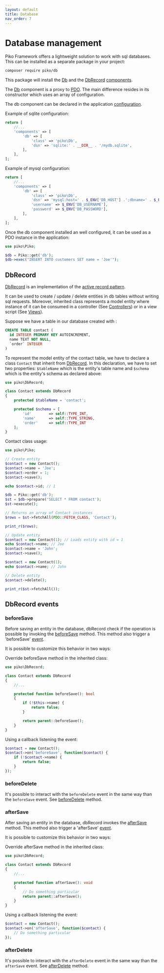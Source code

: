 ```yaml
---
layout: default
title: Database
nav_order: 7
---
```


# Database management

Piko Framework offers a lightweight solution to work with sql databases.
This can be installed as a separate package in your project:

```bash
composer require piko/db
```

This package will install the [Db](../api/Db.md) and the [DbRecord](../api/DbRecord.md) [components](concepts.md#component).

The [Db](../api/Db.md) component is a proxy to [PDO](https://www.php.net/manual/fr/book.pdo.php). 
The main difference resides in its constructor which uses an array of configuration.

The db component can be declared in the application [configuration](application.md#configuration).

Example of sqlite configuration:

```php
return [
    //...
    'components' => [
        'db' => [
            'class' => 'piko\Db',
            'dsn' => 'sqlite:' . __DIR__ . '/mydb.sqlite',
        ],
    ],
];

```

Example of mysql configuration:

```php
return [
    //...
    'components' => [
        'db' => [
            'class' => 'piko\Db',
            'dsn' => 'mysql:host=' . $_ENV['DB_HOST'] .';dbname=' . $_ENV['DB_NAME'],
            'username' => $_ENV['DB_USERNAME'],
            'password' => $_ENV['DB_PASSWORD'],
        ],
    ],
];

```

Once the db component installed an well configured, it can be used as a PDO instance in the application:

```php
use piko\Piko;

$db = Piko::get('db');
$db->exec("INSERT INTO customers SET name = 'Joe'");

```

## DbRecord

[DbRecord](../api/DbRecord.md) is an implementation of the
[active record pattern](https://en.wikipedia.org/wiki/Active_record_pattern).

It can be used to create / update / delete entities in db tables without writing sql requests. 
Moreover, inherited class represents a model entity where instance of it can be consumed in a controller 
(See [Controllers](application.md#controllers)) or in a view script (See [Views](application.md#views)).

Suppose we have a table in our database created with :

```sql
CREATE TABLE contact (
  id INTEGER PRIMARY KEY AUTOINCREMENT,
  name TEXT NOT NULL,
  `order` INTEGER
)
```

To represent the model entity of the contact table, we have to declare a class `Contact` that inherit from 
[DbRecord](../api/DbRecord.md).
In this declaration, we have to set two properties: `$tableName` which is the entity's table name and `$schema` which 
is the entity's schema as declared above:

```php
use piko\DbRecord;

class Contact extends DbRecord
{
    protected $tableName = 'contact';

    protected $schema = [
        'id'        => self::TYPE_INT,
        'name'      => self::TYPE_STRING,
        'order'     => self::TYPE_INT
    ];
}
```

Contact class usage:

```php
use piko\Piko;

// Create entity
$contact = new Contact();
$contact->name = 'Joe';
$contact->order = 1;
$contact->save();

echo $contact->id; // 1

$db = Piko::get('db');
$st = $db->prepare('SELECT * FROM contact');
$st->execute();

// Returns an array of Contact instances
$rows = $st->fetchAll(PDO::FETCH_CLASS, 'Contact'); 

print_r($rows);

// Update entity
$contact = new Contact(1); // Loads entity with id = 1
echo $contact->name; // Joe
$contact->name = 'John';
$contact->save();

$contact = new Contact(1);
echo $contact->name; // John

// Delete entity
$contact->delete();

print_r($st->fetchAll());
```

## DbRecord events

### beforeSave

Before saving an entity in the database, dbRecord check if the operation is possible by invoking the 
[beforeSave](../api/Db.md#method_beforeSave) method. This method also trigger a 'beforeSave' [event](concepts.md#events).

It is possible to customize this behavior in two ways:

Override beforeSave method in the inherited class:

```php
use piko\DbRecord;

class Contact extends DbRecord
{
    //...

    protected function beforeSave(): bool
    {
        if (!$this->name) {
            return false;
        }

        return parent::beforeSave();
    }
}

```

Using a callback listening the event:

```php
$contact = new Contact();
$contact->on('beforeSave', function($contact) {
    if (!$contact->name) {
        return false;
    }
});
```

### beforeDelete

It's possible to interact with the `beforeDelete` event in the same way than the `beforeSave` event.
See [beforeDelete](../api/Db.md#method_beforeDelete) method.


### afterSave

After saving an entity in the database, dbRecord invokes the [afterSave](../api/Db.md#method_afterSave) method. 
This method also trigger a 'afterSave' [event](concepts.md#events).

It is possible to customize this behavior in two ways:

Override afterSave method in the inherited class:

```php
use piko\DbRecord;

class Contact extends DbRecord
{
    //...

    protected function afterSave(): void
    {
        // Do something particular
        return parent::afterSave();
    }
}

```

Using a callback listening the event:

```php
$contact = new Contact();
$contact->on('afterSave', function($contact) {
    // Do something particular
});
```

### afterDelete

It's possible to interact with the `afterDelete` event in the same way than the `afterSave` event.
See [afterDelete](../api/Db.md#method_afterDelete) method.

